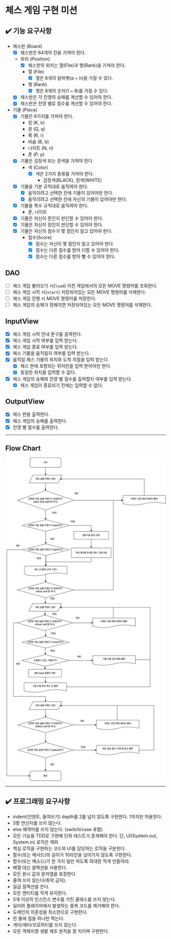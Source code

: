 # 체스 게임 구현 미션

## ✔️ 기능 요구사항

- 체스판 (Board)
  - [x] 체스판은 64개의 칸을 가져야 한다.
  - 위치 (Position)
    - [x] 체스판의 위치는 열(File)과 행(Rank)을 가져야 한다.
    - 열 (File)
      - [x] 열은 8개의 알파벳(a ~ h)을 가질 수 있다.
    - 행 (Rank)
      - [x] 행은 8개의 숫자(1 ~ 8)를 가질 수 있다.
  - [x] 체스판은 각 진영의 승패를 계산할 수 있어야 한다.
  - [x] 체스판은 진영 별로 점수를 계산할 수 있어야 한다.

- 기물 (Piece)
  - [x] 기물은 6가지를 가져야 한다.
    - 킹 (K, k)
    - 퀸 (Q, q)
    - 룩 (R, r)
    - 비숍 (B, b)
    - 나이트 (N, n)
    - 폰 (P, p)
  - [x] 기물은 검정색 또는 흰색을 가져야 한다.
    - 색 (Color)
      - [x] 색은 2가지 종류를 가져야 한다.
        - 검정색(BLACK), 흰색(WHITE)
  - [x] 기물을 기본 규칙대로 움직여야 한다.
    - [x] 움직이려고 선택한 칸에 기물이 있어야만 한다.
    - [x] 움직이려고 선택한 칸에 자신의 기물이 있어야만 한다.
  - [x] 기물을 특수 규칙대로 움직여야 한다.
    - 폰, 나이트
  - [x] 기물은 자신이 폰인지 판단할 수 있어야 한다.
  - [x] 기물은 자신이 킹인지 판단할 수 있어야 한다.
  - [x] 기물은 자신의 점수가 몇 점인지 알고 있어야 한다.
    - 점수(Score)
      - [x] 점수는 자신이 몇 점인지 알고 있어야 한다.
      - [x] 점수는 다른 점수를 받아 더할 수 있어야 한다.
      - [x] 점수는 다른 점수를 받아 뺄 수 있어야 한다.

## DAO

- [ ] 체스 게임 불러오기 시(`load`) 이전 게임에서의 모든 MOVE 명령어를 조회한다.
- [ ] 체스 게임 시작 시(`start`) 저장되어있는 모든 MOVE 명령어를 삭제한다.
- [ ] 체스 게임 진행 시 MOVE 명령어를 저장한다.
- [ ] 체스 게임의 승패가 정해지면 저장되어있는 모든 MOVE 명령어를 삭제한다.

## InputView

- [x] 체스 게임 시작 안내 문구를 출력한다.
- [x] 체스 게임 시작 여부를 입력 받는다.
- [x] 체스 게임 종료 여부를 입력 받는다.
- [x] 체스 기물을 움직일지 여부를 입력 받는다.
- [x] 움직일 체스 기물의 위치와 도착 지점을 입력 받는다.
  - [x] 체스 판에 포함되는 위치만을 입력 받아야만 한다.
  - [x] 동일한 위치를 입력할 수 없다.
- [x] 체스 게임의 승패와 진영 별 점수를 출력할지 여부를 입력 받는다.
  - [x] 체스 게임이 종료되기 전에는 입력할 수 없다.

## OutputView

- [x] 체스 판을 출력한다.
- [x] 체스 게임의 승패를 출력한다.
- [x] 진영 별 점수를 출력한다.

---

## Flow Chart

![flow-chart](./docs/chess.drawio.png)

---

## ✔️ 프로그래밍 요구사항

- indent(인덴트, 들여쓰기) depth를 2를 넘지 않도록 구현한다. 1까지만 허용한다.
- 3항 연산자를 쓰지 않는다.
- else 예약어를 쓰지 않는다. (switch/case 포함)
- 모든 기능을 TDD로 구현해 단위 테스트가 존재해야 한다. 단, UI(System.out, System.in) 로직은 제외
- 핵심 로직을 구현하는 코드와 UI를 담당하는 로직을 구분한다.
- 함수(또는 메서드)의 길이가 10라인을 넘어가지 않도록 구현한다.
- 함수(또는 메소드)가 한 가지 일만 하도록 최대한 작게 만들어라.
- 배열 대신 컬렉션을 사용한다.
- 모든 원시 값과 문자열을 포장한다
- 줄여 쓰지 않는다(축약 금지).
- 일급 컬렉션을 쓴다.
- 모든 엔티티를 작게 유지한다.
- 3개 이상의 인스턴스 변수를 가진 클래스를 쓰지 않는다.
- 딜러와 플레이어에서 발생하는 중복 코드를 제거해야 한다.
- 도메인의 의존성을 최소한으로 구현한다.
- 한 줄에 점을 하나만 찍는다.
- 게터/세터/프로퍼티를 쓰지 않는다.
- 모든 객체지향 생활 체조 원칙을 잘 지키며 구현한다.
